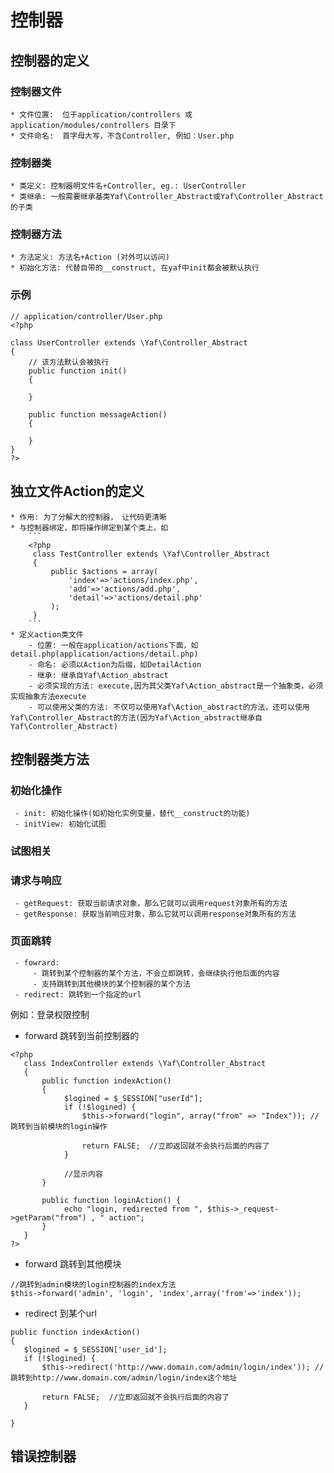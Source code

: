 # 控制器

## 控制器的定义

### 控制器文件

    * 文件位置:  位于application/controllers 或 application/modules/controllers 目录下
    * 文件命名:  首字母大写，不含Controller, 例如：User.php

### 控制器类

    * 类定义: 控制器明文件名+Controller, eg.: UserController
    * 类继承: 一般需要继承基类Yaf\Controller_Abstract或Yaf\Controller_Abstract的子类

### 控制器方法

    * 方法定义: 方法名+Action (对外可以访问)
    * 初始化方法: 代替自带的__construct, 在yaf中init都会被默认执行
    
### 示例

```
// application/controller/User.php
<?php

class UserController extends \Yaf\Controller_Abstract
{
    // 该方法默认会被执行
    public function init()
    {
        
    }
    
    public function messageAction()
    {
    
    }
}
?>
```
    

## 独立文件Action的定义

    * 作用: 为了分解大的控制器， 让代码更清晰
    * 与控制器绑定，即将操作绑定到某个类上，如
        ```
        <?php
         class TestController extends \Yaf\Controller_Abstract
         {
             public $actions = array(
                 'index'=>'actions/index.php',
                 'add'=>'actions/add.php',
                 'detail'=>'actions/detail.php'  
             );
         }
        ```
    * 定义action类文件
        - 位置: 一般在application/actions下面，如detail.php(application/actions/detail.php)
        - 命名: 必须以Action为后缀，如DetailAction
        - 继承: 继承自Yaf\Action_abstract
        - 必须实现的方法: execute,因为其父类Yaf\Action_abstract是一个抽象类，必须实现抽象方法execute
        - 可以使用父类的方法: 不仅可以使用Yaf\Action_abstract的方法，还可以使用Yaf\Controller_Abstract的方法(因为Yaf\Action_abstract继承自Yaf\Controller_Abstract)

## 控制器类方法

### 初始化操作

     - init: 初始化操作(如初始化实例变量，替代__construct的功能)
     - initView: 初始化试图
     
### 试图相关
     
### 请求与响应

     - getRequest: 获取当前请求对象，那么它就可以调用request对象所有的方法
     - getResponse: 获取当前响应对象，那么它就可以调用response对象所有的方法
     
### 页面跳转

     - fowrard: 
         - 跳转到某个控制器的某个方法，不会立即跳转，会继续执行他后面的内容
         - 支持跳转到其他模块的某个控制器的某个方法
     - redirect: 跳转到一个指定的url

          
 例如：登录权限控制
 
 - forward 跳转到当前控制器的
 ```
 <?php
    class IndexController extends \Yaf\Controller_Abstract
    {
        public function indexAction()
        {   
             $logined = $_SESSION["userId"];
             if (!$logined) {
                 $this->forward("login", array("from" => "Index")); // 跳转到当前模块的login操作
                 
                 return FALSE;  //立即返回就不会执行后面的内容了
             }
     
             //显示内容
        }
     
        public function loginAction() {
             echo "login, redirected from ", $this->_request->getParam("from") , " action";
        }
    }
 ?>
 ```
 
 - forward 跳转到其他模块
 
 ```
 //跳转到admin模块的login控制器的index方法
 $this->forward('admin', 'login', 'index',array('from'=>'index'));  
 ```

 - redirect 到某个url
 ```
 public function indexAction()
 {
    $logined = $_SESSION['user_id'];
    if (!$logined) {
        $this->redirect('http://www.domain.com/admin/login/index')); // 跳转到http://www.domain.com/admin/login/index这个地址
        
        return FALSE;  //立即返回就不会执行后面的内容了
    }
     
 }
 ```
## 错误控制器